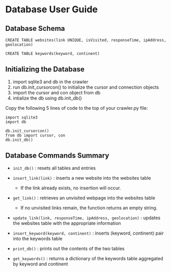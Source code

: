# Database User Guide

## Database Schema
`CREATE TABLE websites(link UNIQUE, isVisited, responseTime, ipAddress, geolocation)`

`CREATE TABLE keywords(keyword, continent)`

## Initializing the Database

1. import sqlite3 and db in the crawler
2. run db.init_cursorcon() to initialize the cursor and connection objects
3. import the cursor and con object from db
4. intialize the db using db.init_db()

Copy the following 5 lines of code to the top of your crawler.py file:

```
import sqlite3
import db

db.init_cursorcon()
from db import cursor, con
db.init_db()
```

## Database Commands Summary

- `init_db()` : resets all tables and entries
  
- `insert_link(link)` : inserts a new website into the websites table
  - If the link already exists, no insertion will occur.

- `get_link()` : retrieves an unvisited webpage into the websites table
  - If no unvisited links remain, the function returns an empty string.

- `update_link(link, responseTime, ipAddress, geolocation)` : updates the websites table with the appropriate information

- `insert_keyword(keyword, continent)` : inserts (keyword, continent) pair into the keywords table

- `print_db()` : prints out the contents of the two tables

- `get_keywords()` : returns a dictionary of the keywords table aggregated by keyword and continent

